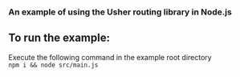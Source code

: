 ### An example of using the Usher routing library in Node.js

## To run the example:
Execute the following command in the example root directory </br>
` npm i && node src/main.js `
